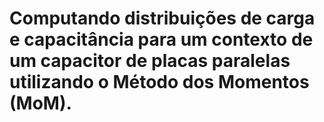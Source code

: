 # Computando distribuições de carga e capacitância para um contexto de um capacitor de placas paralelas utilizando o Método dos Momentos (MoM).
